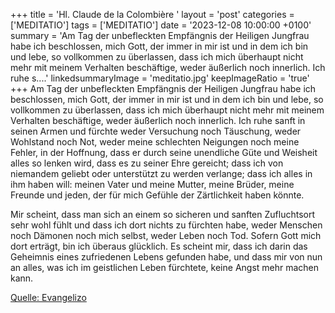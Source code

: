 +++
title = 'Hl. Claude de la Colombière  '
layout = 'post'
categories = ['MEDITATIO']
tags = ['MEDITATIO']
date = '2023-12-08 10:00:00 +0100'
summary = 'Am Tag der unbefleckten Empfängnis der Heiligen Jungfrau habe ich beschlossen, mich Gott, der immer in mir ist und in dem ich bin und lebe, so vollkommen zu überlassen, dass ich mich überhaupt nicht mehr mit meinem Verhalten beschäftige, weder äußerlich noch innerlich. Ich ruhe s....'
linkedsummaryImage = 'meditatio.jpg'
keepImageRatio = 'true'
+++
Am Tag der unbefleckten Empfängnis der Heiligen Jungfrau habe ich beschlossen, mich Gott, der immer in mir ist und in dem ich bin und lebe, so vollkommen zu überlassen, dass ich mich überhaupt nicht mehr mit meinem Verhalten beschäftige, weder äußerlich noch innerlich. Ich ruhe sanft in seinen Armen und fürchte weder Versuchung noch Täuschung, weder Wohlstand noch Not, weder meine schlechten Neigungen noch meine Fehler, in der Hoffnung, dass er durch seine unendliche Güte und Weisheit alles so lenken wird, dass es zu seiner Ehre gereicht; dass ich von niemandem geliebt oder unterstützt zu werden verlange; dass ich alles in ihm haben will: meinen Vater und meine Mutter, meine Brüder, meine Freunde und jeden, der für mich Gefühle der Zärtlichkeit haben könnte.<!--more-->

Mir scheint, dass man sich an einem so sicheren und sanften Zufluchtsort sehr wohl fühlt und dass ich dort nichts zu fürchten habe, weder Menschen noch Dämonen noch mich selbst, weder Leben noch Tod. Sofern Gott mich dort erträgt, bin ich überaus glücklich. Es scheint mir, dass ich darin das Geheimnis eines zufriedenen Lebens gefunden habe, und dass mir von nun an alles, was ich im geistlichen Leben fürchtete, keine Angst mehr machen kann.



[Quelle: Evangelizo](https://evangeliumtagfuertag.org/DE/gospel)
